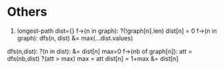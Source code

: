 # Others
1. longest-path
  dist={}
    f->(n in graph): ?(!graph[n].len) dist[n] = 0
    f->(n in graph): dfs(n, dist)
    &= max(...dist.values)

  dfs(n,dist):
    ?(n in dist): &= dist[n]
    max=0
    f->(nb of graph[n]):
      att = dfs(nb,dist)
      ?(att > max) max = att
    dist[n] = 1+max
    &= dist[n]
    
